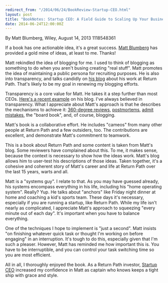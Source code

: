 ```yaml
---
redirect_from: "/2014/06/24/BookReview-Startup-CEO.html"
layout: post
title: "BookNotes: Startup CEO: A Field Guide to Scaling Up Your Business"
date: 2014-06-24T12:00:00Z
---
```

By Matt Blumberg, Wiley, August 14, 2013 1118548361

If a book has one actionable idea, it's a great success.
[Matt Blumberg](https://twitter.com/mattblumberg) has provided a gold mine of ideas, at least to me.  Thanks!

Matt rekindled the idea of blogging for me.  I used to think of
blogging as something to do when you aren't busing creating "real
stuff".  Matt promotes the idea of maintaining a public persona for
recruiting purposes.  He is also into transparency, and talks candidly
on
[his blog](http://onlyonce.com) about his work at Return Path.  That's likely to be my goal in
renewing my blogging efforts.

Transparency is a core value for Matt.  He takes
it a step further than most CEOs.
[Here's a recent example](http://www.onlyonceblog.com/2014/04/understanding-the-drivers-of-success) on his blog.
I've always believed in transparency.  What I appreciate about Matt's
approach is that he describes the mechanisms to achieve it:
[360-degree reviews](http://www.onlyonceblog.com/2005/06/what_a_view),
[postmortems](http://www.onlyonceblog.com/2011/03/the-art-of-the-post-mortem),
[admit mistakes](http://www.onlyonceblog.com/2004/09/political_versu-2), the "board book", and, of course, blogging.

Matt's book is a collaborative effort.  He includes "cameos" from many other
people at Return Path and a few outsiders, too.  The contributions are excellent,
and demonstrate Matt's commitment to teamwork.

This is a book about Return Path and some content is taken from Matt's blog.
Some reviewers have complained about this.  To me, it makes sense,
because the context is necessary to show how the ideas work.  Matt's blog
allows him to user-test his descriptions of those ideas.  Taken together,
it's a cohesive and coherent story of Matt's career and life at Return Path over
the last 15 years, warts and all.

Matt is a "systems guy".  I relate to that.  As you may have guessed already,
his systems encompass everything in his life, including his "home operating system".  Really?  Yup.  He talks about "anchors" like Friday night dinner at home and
coaching a kid's sports team.  These days it's necessary, especially if you are
running a startup, like Return Path.  While my life isn't nearly as complicated,
I appreciate Matt's approach to squeezing "every minute out of each day".  It's
important when you have to balance everything.

One of the techniques I hope to implement is "just a second".  Matt insists "on
finishing whatever quick task or thought I'm working on before engaging" in
an interruption.  It's tough to do this, especially given that I'm such a pleaser.
However, Matt has reminded me how important this is.  You have to be
interruptible, and you can control your task switching time so you are most
efficient.

All in all, I thoroughly enjoyed the book.  As a Return Path investor,
[Startup CEO](http://www.amazon.com/dp/B00DL0Q) increased my confidence in Matt as captain who knows keeps a
tight ship with grace and style.



